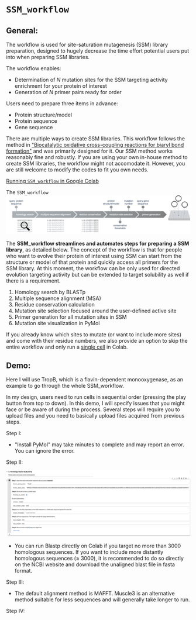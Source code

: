 # `SSM_workflow`

## General:

The workflow is used for site-saturation mutagenesis (SSM) library preparation, designed to hugely decrease the time effort potential users put into when preparing SSM libraries.

The workflow enables:

- Determination of *N* mutation sites for the SSM targeting activity enrichment for your protein of interest
- Generation of *N* primer pairs ready for order

Users need to prepare three items in advance:

- Protein structure/model
- Protein sequence
- Gene sequence

There are multiple ways to create SSM libraries. This workflow follows the method in ["Biocatalytic oxidative cross-coupling reactions for biaryl bond formation"](https://www.nature.com/articles/s41586-021-04365-7#Sec3) and was primarily designed for it. Our SSM method works reasonably fine and robustly. If you are using your own in-house method to create SSM libraries, the workflow might not accomodate it. However, you are still welcome to modify the codes to fit you own needs.

[Running `SSM_workflow` in Google Colab](https://colab.research.google.com/drive/1EpV37cbThBZ0HcOOblgUYhhWPXHYe2YD?usp=sharing)

The `SSM_workflow`
![Workflow](docs/SSM_workflow.png)

The **SSM_workflow streamlines and automates steps for preparing a SSM library**, as detailed below. The concept of the workflow is that for people who want to evolve their protein of interest using SSM can start from the structure or model of that protein and quickly access all primers for the SSM library. At this moment, the workflow can be only used for directed evolution targeting activity but can be extended to target solubility as well if there is a requirement. 

1. Homology search by BLASTp
2. Multiple sequence alignment (MSA)
3. Residue conservation calculation
4. Mutation site selection focused around the user-defined active site
5. Primer generation for all mutation sites in SSM
6. Mutation site visualization in PyMol

If you already know which sites to mutate (or want to include more sites) and come with their residue numbers, we also provide an option to skip the entire workflow and only run a [single cell](https://colab.research.google.com/drive/1EpV37cbThBZ0HcOOblgUYhhWPXHYe2YD#scrollTo=-NNC0eIXvLEY&line=5&uniqifier=1) in Colab.

## Demo:

Here I will use TropB, which is a flavin-dependent monooxygenase, as an example to go through the whole SSM_workflow.

In my design, users need to run cells in sequential order (pressing the play button from top to down). In this demo, I will specify issues that you might face or be aware of during the process. Several steps will require you to upload files and you need to basically upload files acquired from previous steps.

Step I:
- "Install PyMol" may take minutes to complete and may report an error. You can ignore the error.

Step II:

![Step2](docs/step2_homology_search.png)

- You can run Blastp directly on Colab if you target no more than 3000 homologous sequences. If you want to include more distantly homologous sequences (≥ 3000), it is recommended to do so directly on the NCBI website and download the unaligned blast file in fasta format.

Step III:
- The default alignment method is MAFFT. Muscle3 is an alternative method suitable for less sequences and will generally take longer to run.

Step IV:






